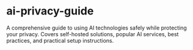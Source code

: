 # ai-privacy-guide
A comprehensive guide to using AI technologies safely while protecting your privacy. Covers self-hosted solutions, popular AI services, best practices, and practical setup instructions.
